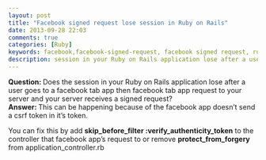 ```yaml
---
layout: post
title: "Facebook signed request lose session in Ruby on Rails"
date: 2013-09-28 22:03
comments: true
categories: [Ruby]
keywords: facebook,facebook-signed-request, facebook signed request, ruby,ruby on rails,rails,facebook signed request lose session in ruby on rails
description: session in your Ruby on Rails application lose after a user goes to a facebook tab app then facebook tab app request to your server and your server receives a signed request
---
```


<!-- **Content start here** -->
<p>
  <strong>Question: </strong> Does the session in your Ruby on Rails application lose after a user goes to a facebook tab app then facebook tab app request to your server and your server receives a signed request?<br/>
  <strong>Answer: </strong> This can be happening because of the facebook app doesn’t send a csrf token in it’s token.
</p>
<p>
  You can fix this by add <strong>skip_before_filter :verify_authenticity_token</strong> to the controller that facebook app’s request to or remove <strong>protect_from_forgery</strong> from application_controller.rb
</p>